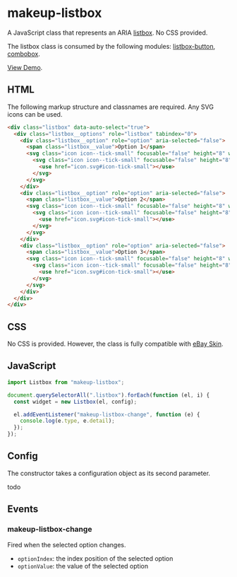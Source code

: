# makeup-listbox

A JavaScript class that represents an ARIA [listbox](https://ebay.github.io/mindpatterns/input/listbox/index.html). No CSS provided.

The listbox class is consumed by the following modules: [listbox-button](../makeup-listbox-button)</a>, [combobox](../makeup-combobox).

[View Demo](https://makeup.github.io/makeup-js/makeup-listbox/index.html).

## HTML

The following markup structure and classnames are required. Any SVG icons can be used.

```html
<div class="listbox" data-auto-select="true">
  <div class="listbox__options" role="listbox" tabindex="0">
    <div class="listbox__option" role="option" aria-selected="false">
      <span class="listbox__value">Option 1</span>
      <svg class="icon icon--tick-small" focusable="false" height="8" width="8">
        <svg class="icon icon--tick-small" focusable="false" height="8" width="8">
          <use href="icon.svg#icon-tick-small"></use>
        </svg>
      </svg>
    </div>
    <div class="listbox__option" role="option" aria-selected="false">
      <span class="listbox__value">Option 2</span>
      <svg class="icon icon--tick-small" focusable="false" height="8" width="8">
        <svg class="icon icon--tick-small" focusable="false" height="8" width="8">
          <use href="icon.svg#icon-tick-small"></use>
        </svg>
      </svg>
    </div>
    <div class="listbox__option" role="option" aria-selected="false">
      <span class="listbox__value">Option 3</span>
      <svg class="icon icon--tick-small" focusable="false" height="8" width="8">
        <svg class="icon icon--tick-small" focusable="false" height="8" width="8">
          <use href="icon.svg#icon-tick-small"></use>
        </svg>
      </svg>
    </div>
  </div>
</div>
```

## CSS

No CSS is provided. However, the class is fully compatible with [eBay Skin](https://ebay.github.io/skin/#listbox).

## JavaScript

```js
import Listbox from "makeup-listbox";

document.querySelectorAll(".listbox").forEach(function (el, i) {
  const widget = new Listbox(el, config);

  el.addEventListener("makeup-listbox-change", function (e) {
    console.log(e.type, e.detail);
  });
});
```

## Config

The constructor takes a configuration object as its second parameter.

todo

## Events

### makeup-listbox-change

Fired when the selected option changes.

- `optionIndex`: the index position of the selected option
- `optionValue`: the value of the selected option
